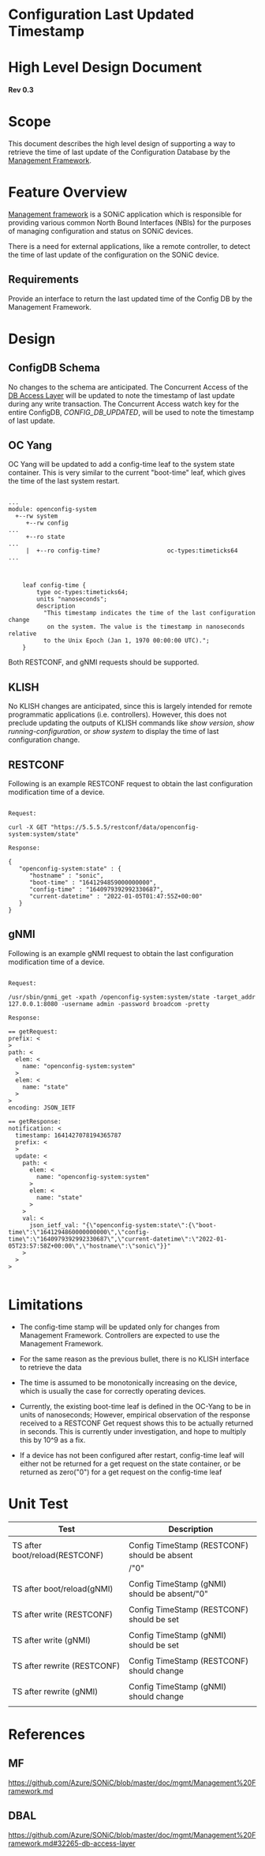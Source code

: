 # Configuration Last Updated Timestamp
# High Level Design Document
#### Rev 0.3

# Scope
This document describes the high level design of supporting a way to retrieve the time of last update of the Configuration Database by the [Management Framework](#mf).

# Feature Overview

[Management framework](#mf) is a SONiC application which is responsible for providing various common North Bound Interfaces (NBIs) for the purposes of managing configuration and status on SONiC devices.

There is a need for external applications, like a remote controller, to detect the time of last update of the configuration on the SONiC device.

## Requirements

Provide an interface to return the last updated time of the Config DB by the Management Framework.

# Design

## ConfigDB Schema

No changes to the schema are anticipated. The Concurrent Access of the [DB Access Layer](#dbal) will be updated to note the timestamp of last update during any write transaction.
The Concurrent Access watch key for the entire ConfigDB, *CONFIG_DB_UPDATED*, will be used to note the timestamp of last update.

## OC Yang

OC Yang will be updated to add a config-time leaf to the system state container.
This is very similar to the current "boot-time" leaf, which gives the time of the last system restart.

```text

...
module: openconfig-system
  +--rw system
     +--rw config
...
     +--ro state
...
     |  +--ro config-time?                   oc-types:timeticks64
...


```

```text

    leaf config-time {
        type oc-types:timeticks64;
        units "nanoseconds";
        description
          "This timestamp indicates the time of the last configuration change
           on the system. The value is the timestamp in nanoseconds relative
          to the Unix Epoch (Jan 1, 1970 00:00:00 UTC).";
    }  

```

Both RESTCONF, and gNMI requests should be supported.

## KLISH

No KLISH changes are anticipated, since this is largely intended for remote programmatic applications (i.e. controllers).
However, this does not preclude updating the outputs of KLISH commands like *show version*, *show running-configuration*, or *show system* to display the time of last configuration change.

## RESTCONF

Following is an example RESTCONF request to obtain the last configuration modification time of a device.


```text

Request:

curl -X GET "https://5.5.5.5/restconf/data/openconfig-system:system/state"

Response:

{
   "openconfig-system:state" : {
      "hostname" : "sonic",
      "boot-time" : "1641294859000000000",
      "config-time" : "1640979392992330687",
      "current-datetime" : "2022-01-05T01:47:55Z+00:00"
   }
}

```

## gNMI

Following is an example gNMI request to obtain the last configuration modification time of a device.


```text

Request:

/usr/sbin/gnmi_get -xpath /openconfig-system:system/state -target_addr 127.0.0.1:8080 -username admin -password broadcom -pretty

Response:

== getRequest:
prefix: <
>
path: <
  elem: <
    name: "openconfig-system:system"
  >
  elem: <
    name: "state"
  >
>
encoding: JSON_IETF

== getResponse:
notification: <
  timestamp: 1641427078194365787
  prefix: <
  >
  update: <
    path: <
      elem: <
        name: "openconfig-system:system"
      >
      elem: <
        name: "state"
      >
    >
    val: <
      json_ietf_val: "{\"openconfig-system:state\":{\"boot-time\":\"1641294860000000000\",\"config-time\":\"1640979392992330687\",\"current-datetime\":\"2022-01-05T23:57:58Z+00:00\",\"hostname\":\"sonic\"}}"
    >
  >
>


```

# Limitations

- The config-time stamp will be updated only for changes from Management Framework. Controllers are expected to use the Management Framework.

- For the same reason as the previous bullet, there is no KLISH interface to retrieve the data

- The time is assumed to be monotonically increasing on the device, which is usually the case for correctly operating devices.

- Currently, the existing boot-time leaf is defined in the OC-Yang to be in units of nanoseconds; However, empirical observation of the response received to a RESTCONF Get request shows this to be actually returned in seconds. This is currently under investigation, and hope to multiply this by 10^9 as a fix.

- If a device has not been configured after restart, config-time leaf will either not be returned for a get request on the state container, or be returned as zero("0") for a get request on the config-time leaf


# Unit Test

| **Test**                       | **Description**                             |
| ------------------------------ | ------------------------------------------- |
|                                |                                             |
| TS after boot/reload(RESTCONF) | Config TimeStamp (RESTCONF) should be absent|
|                                |                             /"0"            |
|                                |                                             |
| TS after boot/reload(gNMI)     | Config TimeStamp (gNMI) should be absent/"0"|
|                                |                                             |
| TS after write (RESTCONF)      | Config TimeStamp (RESTCONF) should be set   |
|                                |                                             |
| TS after write (gNMI)          | Config TimeStamp (gNMI)     should be set   |
|                                |                                             |
| TS after rewrite (RESTCONF)    | Config TimeStamp (RESTCONF) should change   |
|                                |                                             |
| TS after rewrite (gNMI)        | Config TimeStamp (gNMI)     should change   |
|                                |                                             |


# References

## MF

https://github.com/Azure/SONiC/blob/master/doc/mgmt/Management%20Framework.md

## DBAL

https://github.com/Azure/SONiC/blob/master/doc/mgmt/Management%20Framework.md#32265-db-access-layer

